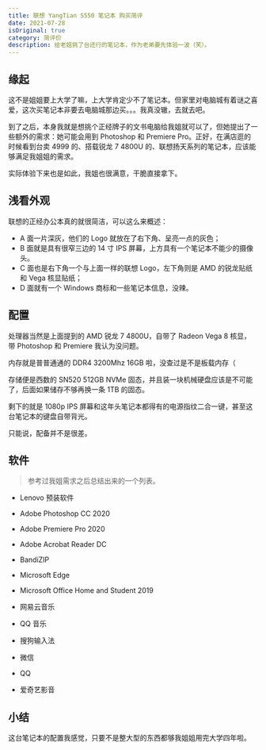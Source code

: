 ```yaml
---
title: 联想 YangTian S550 笔记本 购买简评
date: 2021-07-28
isOriginal: true
category: 简评价
description: 给老姐挑了台还行的笔记本，作为老弟要先体验一波（笑）。
---
```


## 缘起

这不是姐姐要上大学了嘛，上大学肯定少不了笔记本。但家里对电脑城有着谜之喜爱，这次买笔记本非要去电脑城那边买。。。我真没辙，去就去吧。

到了之后，本身我就是想挑个正经牌子的文书电脑给我姐就可以了，但她提出了一些额外的需求：她可能会用到 Photoshop 和 Premiere Pro。正好，在满店逛的时候看到台卖 4999 的、搭载锐龙 7 4800U 的、联想扬天系列的笔记本，应该能够满足我姐姐的需求。

实际体验下来也是如此，我姐也很满意，干脆直接拿下。

## 浅看外观

联想的正经办公本真的就很简洁，可以这么来概述：

- A 面一片深灰，他们的 Logo 就放在了右下角、呈亮一点的灰色；
- B 面就是具有很窄三边的 14 寸 IPS 屏幕，上方具有一个笔记本不能少的摄像头。
- C 面也是右下角一个与上面一样的联想 Logo，左下角则是 AMD 的锐龙贴纸和 Vega 核显贴纸；
- D 面就有一个 Windows 商标和一些笔记本信息，没辣。

## 配置

处理器当然是上面提到的 AMD 锐龙 7 4800U，自带了 Radeon Vega 8 核显，带 Photoshop 和 Premiere 我认为没问题。

内存就是普普通通的 DDR4 3200Mhz 16GB 啦，没查过是不是板载内存（

存储便是西数的 SN520 512GB NVMe 固态，并且装一块机械硬盘应该是不可能了，后面如果储存不够再换一条 1TB 的固态。

剩下的就是 1080p IPS 屏幕和这年头笔记本都得有的电源指纹二合一键，甚至这台笔记本的键盘自带背光。

只能说，配备并不是很差。

## 软件

> 参考过我姐需求之后总结出来的一个列表。

- Lenovo 预装软件

- Adobe Photoshop CC 2020

- Adobe Premiere Pro 2020

- Adobe Acrobat Reader DC

- BandiZIP

- Microsoft Edge

- Microsoft Office Home and Student 2019

- 网易云音乐

- QQ 音乐

- 搜狗输入法

- 微信

- QQ

- 爱奇艺影音

## 小结

这台笔记本的配置我感觉，只要不是整大型的东西都够我姐姐用完大学四年啦。